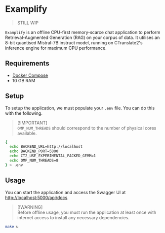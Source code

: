 # Examplify

> STILL WIP

`Examplify` is an offline CPU-first memory-scarce chat application to perform Retrieval-Augmented Generation (RAG) on your corpus of data. It utilises an 8-bit quantised Mistral-7B instruct model, running on CTranslate2's inference engine for maximum CPU performance.

## Requirements

- [Docker Compose](https://docs.docker.com/compose/install/)
- 10 GB RAM

## Setup

To setup the application, we must populate your `.env` file. You can do this with the following.

> [!IMPORTANT]\
> `OMP_NUM_THREADS` should correspond to the number of physical cores available.

```bash
{
  echo BACKEND_URL=http://localhost
  echo BACKEND_PORT=5000
  echo CT2_USE_EXPERIMENTAL_PACKED_GEMM=1
  echo OMP_NUM_THREADS=8
} > .env
```

## Usage

You can start the application and access the Swagger UI at [http://localhost:5000/api/docs](http://localhost:5000/api/docs).

> [!WARNING]\
> Before offline usage, you must run the application at least once with internet access to install any necessary dependencies.

```bash
make u
```
